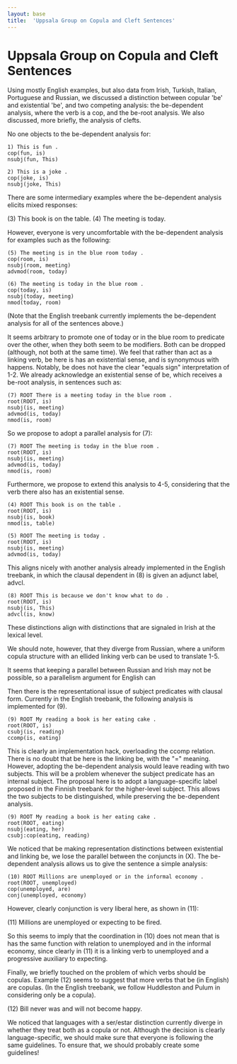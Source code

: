 ```yaml
---
layout: base
title:  'Uppsala Group on Copula and Cleft Sentences'
---
```


# Uppsala Group on Copula and Cleft Sentences

Using mostly English examples, but also data from Irish, Turkish, Italian, Portuguese and Russian, we discussed a distinction between copular 'be' and existential 'be', and two competing analysis: the be-dependent analysis, where the verb is a cop, and the be-root analysis. We also discussed, more briefly, the analysis of clefts.

No one objects to the be-dependent analysis for:

~~~ sdparse
1) This is fun .
cop(fun, is)
nsubj(fun, This)
~~~ 

~~~ sdparse
2) This is a joke .
cop(joke, is)
nsubj(joke, This)
~~~ 

There are some intermediary examples where the be-dependent analysis elicits mixed responses:

(3) This book is on the table.
(4) The meeting is today.

However, everyone is very uncomfortable with the be-dependent analysis for examples such as the following:

~~~ sdparse
(5) The meeting is in the blue room today .
cop(room, is)
nsubj(room, meeting)
advmod(room, today)
~~~ 

~~~ sdparse
(6) The meeting is today in the blue room .
cop(today, is)
nsubj(today, meeting)
nmod(today, room)
~~~ 


(Note that the English treebank currently implements the be-dependent analysis for all of the sentences above.)

It seems arbitrary to promote one of today or in the blue room to predicate over the other, when they both seem to be modifiers. Both can be dropped (although, not both at the same time). We feel that rather than act as a linking verb, be here is has an existential sense, and is synonymous with happens. Notably, be does not have the clear "equals sign" interpretation of 1-2. We already acknowledge an existential sense of be, which receives a be-root analysis, in sentences such as:

~~~ sdparse
(7) ROOT There is a meeting today in the blue room .
root(ROOT, is)
nsubj(is, meeting)
advmod(is, today)
nmod(is, room)
~~~ 

So we propose to adopt a parallel analysis for (7):

~~~ sdparse
(7) ROOT The meeting is today in the blue room .
root(ROOT, is)
nsubj(is, meeting)
advmod(is, today)
nmod(is, room)
~~~ 

Furthermore, we propose to extend this analysis to 4-5, considering that the verb there also has an existential sense.

~~~ sdparse
(4) ROOT This book is on the table .
root(ROOT, is)
nsubj(is, book)
nmod(is, table)
~~~

~~~ sdparse
(5) ROOT The meeting is today .
root(ROOT, is)
nsubj(is, meeting)
advmod(is, today)
~~~

This aligns nicely with another analysis already implemented in the English treebank, in which the clausal dependent in (8) is given an adjunct label, advcl.

~~~ sdparse
(8) ROOT This is because we don't know what to do .
root(ROOT, is)
nsubj(is, This)
advcl(is, know)
~~~

These distinctions align with distinctions that are signaled in Irish at the lexical level.

We should note, however, that they diverge from Russian, where a uniform copula structure with an ellided linking verb can be used to translate 1-5.

It seems that keeping a parallel between Russian and Irish may not be possible, so a parallelism argument for English can 

Then there is the representational issue of subject predicates with clausal form. Currently in the English treebank, the following analysis is implemented for (9).

~~~ sdparse
(9) ROOT My reading a book is her eating cake .
root(ROOT, is)
csubj(is, reading)
ccomp(is, eating)
~~~

This is clearly an implementation hack, overloading the ccomp relation. There is no doubt that be here is the linking be, with the "=" meaning. However, adopting the be-dependent analysis would leave reading with two subjects. This will be a problem whenever the subject predicate has an internal subject. The proposal here is to adopt a language-specific label proposed in the Finnish treebank for the higher-level subject. This allows the two subjects to be distinguished, while preserving the be-dependent analysis.

~~~ sdparse
(9) ROOT My reading a book is her eating cake .
root(ROOT, eating)
nsubj(eating, her)
csubj:cop(eating, reading)
~~~

We noticed that be making representation distinctions between existential and linking be, we lose the parallel between the conjuncts in (X). The be-dependent analysis allows us to give the sentence a simple analysis:

~~~ sdparse
(10) ROOT Millions are unemployed or in the informal economy .
root(ROOT, unemployed)
cop(unemployed, are)
conj(unemployed, economy)
~~~

However, clearly conjunction is very liberal here, as shown in (11):

(11) Millions are unemployed or expecting to be fired.

So this seems to imply that the coordination in (10) does not mean that is has the same function with relation to unemployed and in the informal economy, since clearly in (11) it is a linking verb to unemployed and a progressive auxiliary to expecting.

Finally, we briefly touched on the problem of which verbs should be copulas. Example (12) seems to suggest that more verbs that be (in English) are copulas. (In the English treebank, we follow Huddleston and Pulum in considering only be a copula).

(12) Bill never was and will not become happy.

We noticed that languages with a ser/estar distinction currently diverge in whether they treat both as a copula or not. Although the decision is clearly language-specific, we should make sure that everyone is following the same guidelines. To ensure that, we should probably create some guidelines!

